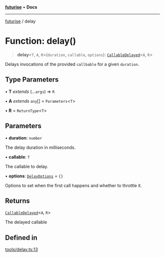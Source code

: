 [**futurise**](../README.md) • **Docs**

***

[futurise](../README.md) / delay

# Function: delay()

> **delay**\<`T`, `A`, `R`\>(`duration`, `callable`, `options`): [`CallableDelayed`](../interfaces/CallableDelayed.md)\<`A`, `R`\>

Delays invocations of the provided `callbable` for a given `duration`.

## Type Parameters

• **T** *extends* (...`args`) => `R`

• **A** *extends* `any`[] = `Parameters`\<`T`\>

• **R** = `ReturnType`\<`T`\>

## Parameters

• **duration**: `number`

The delay duration in milliseconds.

• **callable**: `T`

The callable to delay.

• **options**: [`DelayOptions`](../type-aliases/DelayOptions.md) = `{}`

Options to set when the first call happens and whether to throttle it.

## Returns

[`CallableDelayed`](../interfaces/CallableDelayed.md)\<`A`, `R`\>

The delayed callable

## Defined in

[tools/delay.ts:13](https://github.com/nevoland/futurise/blob/24b077828c292e75ff85280bb7b5d97993669b07/lib/tools/delay.ts#L13)
